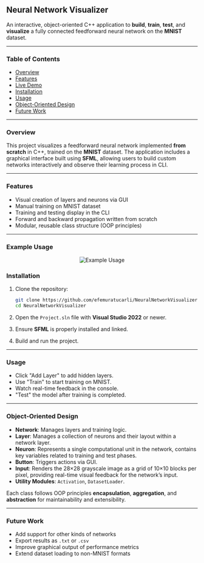 ## Neural Network Visualizer

An interactive, object-oriented C++ application to **build**, **train**, **test**, and **visualize** a fully connected feedforward neural network on the **MNIST** dataset.

---

### Table of Contents

- [Overview](#overview)
- [Features](#features)
- [Live Demo](#live-demo)
- [Installation](#installation)
- [Usage](#usage)
- [Object-Oriented Design](#object-oriented-design)
- [Future Work](#future-work)

---

### Overview

This project visualizes a feedforward neural network implemented **from scratch** in C++, trained on the **MNIST** dataset. The application includes a graphical interface built using **SFML**, allowing users to build custom networks interactively and observe their learning process in CLI.

---

### Features

- Visual creation of layers and neurons via GUI
- Manual training on MNIST dataset
- Training and testing display in the CLI
- Forward and backward propagation written from scratch
- Modular, reusable class structure (OOP principles)

---

### Example Usage

<center>

![Example Usage](./exampleUsage.png)

</center>

### Installation

1. Clone the repository:
   ```bash
   git clone https://github.com/efemuratucarli/NeuralNetworkVisualizer.git
   cd NeuralNetworkVisualizer
   ```

2. Open the `Project.sln` file with **Visual Studio 2022** or newer.

3. Ensure **SFML** is properly installed and linked.

4. Build and run the project.

---

### Usage

- Click "Add Layer" to add hidden layers.
- Use "Train" to start training on MNIST.
- Watch real-time feedback in the console.
- "Test" the model after training is completed.

---

### Object-Oriented Design

- **Network**: Manages layers and training logic.
- **Layer**: Manages a collection of neurons and their layout within a network layer.
- **Neuron**:  Represents a single computational unit in the network, contains key variables related to training and test phases.
- **Button**: Triggers actions via GUI.
- **Input**:  Renders the 28×28 grayscale image as a grid of 10×10 blocks per pixel, providing real-time visual feedback for the network’s input.
- **Utility Modules**: `Activation`, `DatasetLoader`.

Each class follows OOP principles **encapsulation**, **aggregation**, and **abstraction** for maintainability and extensibility.

---

### Future Work

- Add support for other kinds of networks
- Export results as `.txt` or `.csv`
- Improve graphical output of performance metrics
- Extend dataset loading to non-MNIST formats